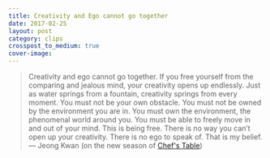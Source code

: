 ```yaml
---
title: Creativity and Ego cannot go together
date: 2017-02-25
layout: post
category: clips
crosspost_to_medium: true
cover-image:
---
```

> Creativity and ego cannot go together. If you free yourself from the comparing and jealous mind, your creativity opens up endlessly. Just as water springs from a fountain, creativity springs from every moment. You must not be your own obstacle. You must not be owned by the environment you are in. You must own the environment, the phenomenal world around you. You must be able to freely move in and out of your mind. This is being free. There is no way you can’t open up your creativity. There is no ego to speak of. That is my belief.
— Jeong Kwan (on the new season of [Chef's Table](https://www.netflix.com/watch/80075165?trackId=200257859))